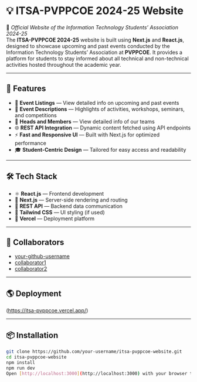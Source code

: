 # 💡 ITSA-PVPPCOE 2024-25 Website  
🚀 *Official Website of the Information Technology Students’ Association 2024-25*  
The **ITSA-PVPPCOE 2024-25** website is built using **Next.js** and **React.js**, designed to showcase upcoming and past events conducted by the Information Technology Students’ Association at **PVPPCOE**. It provides a platform for students to stay informed about all technical and non-technical activities hosted throughout the academic year.

---

## 🔧 Features
- 📅 **Event Listings** — View detailed info on upcoming and past events  
- 📝 **Event Descriptions** — Highlights of activities, workshops, seminars, and competitions 
- 📅 **Heads and Members** — View detailed info of our teams
- 🌐 **REST API Integration** — Dynamic content fetched using API endpoints  
- ⚡ **Fast and Responsive UI** — Built with Next.js for optimized performance  
- 🎓 **Student-Centric Design** — Tailored for easy access and readability  

---

## 🛠️ Tech Stack
- ⚛️ **React.js** — Frontend development  
- 🚀 **Next.js** — Server-side rendering and routing  
- 🔗 **REST API** — Backend data communication  
- 🎨 **Tailwind CSS**  — UI styling (if used)  
- 🧰 **Vercel**  — Deployment platform  

---

## 👥 Collaborators
- [your-github-username](https://github.com/your-github-username)  
- [collaborator1](https://github.com/collaborator1)  
- [collaborator2](https://github.com/collaborator2)   

---

## 🌎 Deployment
(https://itsa-pvppcoe.vercel.app/)

---

## 📦 Installation
```bash
git clone https://github.com/your-username/itsa-pvppcoe-website.git
cd itsa-pvppcoe-website
npm install
npm run dev
Open [http://localhost:3000](http://localhost:3000) with your browser to see the result.
```